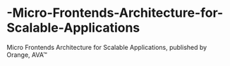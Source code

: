 # -Micro-Frontends-Architecture-for-Scalable-Applications
 Micro Frontends Architecture for Scalable Applications, published by Orange, AVA™
